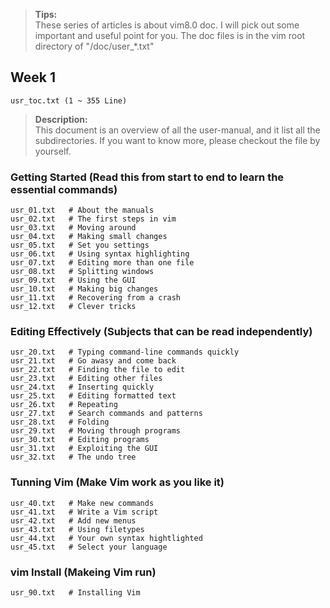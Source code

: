 ><b>Tips:</b><br>
    These series of articles is about vim8.0 doc. I will pick out some important and useful point for you. The doc files is in the vim root directory of "/doc/user_*.txt" 
## Week 1
    usr_toc.txt (1 ~ 355 Line)

><b>Description:</b><br>
    This document is an overview of all the user-manual, and it list all the subdirectories. If you want to know more, please checkout the file by yourself.

### Getting Started (Read this from start to end to learn the essential commands)
    usr_01.txt   # About the manuals 
    usr_02.txt   # The first steps in vim
    usr_03.txt   # Moving around
    usr_04.txt   # Making small changes
    usr_05.txt   # Set you settings
    usr_06.txt   # Using syntax highlighting
    usr_07.txt   # Editing more than one file
    usr_08.txt   # Splitting windows
    usr_09.txt   # Using the GUI
    usr_10.txt   # Making big changes
    usr_11.txt   # Recovering from a crash
    usr_12.txt   # Clever tricks

### Editing Effectively (Subjects that can be read independently)
    usr_20.txt   # Typing command-line commands quickly 
    usr_21.txt   # Go awasy and come back
    usr_22.txt   # Finding the file to edit
    usr_23.txt   # Editing other files
    usr_24.txt   # Inserting quickly
    usr_25.txt   # Editing formatted text
    usr_26.txt   # Repeating
    usr_27.txt   # Search commands and patterns
    usr_28.txt   # Folding
    usr_29.txt   # Moving through programs
    usr_30.txt   # Editing programs
    usr_31.txt   # Exploiting the GUI
    usr_32.txt   # The undo tree

### Tunning Vim (Make Vim work as you like it)
    usr_40.txt   # Make new commands
    usr_41.txt   # Write a Vim script 
    usr_42.txt   # Add new menus
    usr_43.txt   # Using filetypes
    usr_44.txt   # Your own syntax hightlighted
    usr_45.txt   # Select your language

### vim Install (Makeing Vim run)
    usr_90.txt   # Installing Vim

